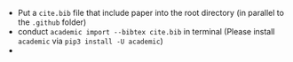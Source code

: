 - Put a `cite.bib` file that include paper into the root directory (in parallel to the `.github` folder)
- conduct `academic import --bibtex cite.bib` in terminal (Please install `academic` via `pip3 install -U academic`)
- 